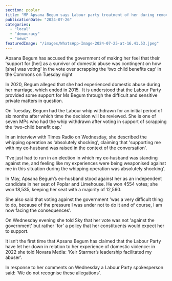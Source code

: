 ```yaml
---
section: poplar
title: "MP Apsana Begum says Labour party treatment of her during removal of whip was 'absolutely shocking'"
publicationDate: "2024-07-26"
categories: 
  - "local"
  - "democracy"
  - "news"
featuredImage: "/images/WhatsApp-Image-2024-07-25-at-16.41.53.jpeg"
---
```


Apsana Begum has accused the government of making her feel that their 'support for \[her\] as a survivor of domestic abuse was contingent on how \[she\] was voting' in the vote over scrapping the ‘two child benefits cap’ in the Commons on Tuesday night

In 2020, Begum alleged that she had experienced domestic abuse during her marriage, which ended in 2015.  It is understood that the Labour Party provided some support for Ms Begum through the difficult and sensitive private matters in question.

On Tuesday, Begum had the Labour whip withdrawn for an initial period of six months after which time the decision will be reviewed. She is one of seven MPs who had the whip withdrawn after voting in support of scrapping the ‘two-child benefit cap.' 

In an interview with Times Radio on Wednesday, she described the whipping operation as 'absolutely shocking', claiming that 'supporting me with my ex-husband was raised in the context of the conversation'. 

'I've just had to run in an election in which my ex-husband was standing against me, and feeling like my experiences were being weaponised against me in this situation during the whipping operation was absolutely shocking'.

In May, Apsana Begum’s ex-husband stood against her as an independent candidate in her seat of Poplar and Limehouse. He won 4554 votes; she won 18,535, keeping her seat with a majority of 12,560. 

She also said that voting against the government 'was a very difficult thing to do, because of the pressure I was under not to do it and of course, I am now facing the consequences'.

On Wednesday evening she told Sky that her vote was not 'against the government' but rather 'for' a policy that her constituents would expect her to support. 

It isn’t the first time that Apsana Begum has claimed that the Labour Party have let her down in relation to her experience of domestic violence: in 2022 she told Novara Media: 'Keir Starmer’s leadership facilitated my abuser'. 

In response to her comments on Wednesday a Labour Party spokesperson said: 'We do not recognise these allegations'.
